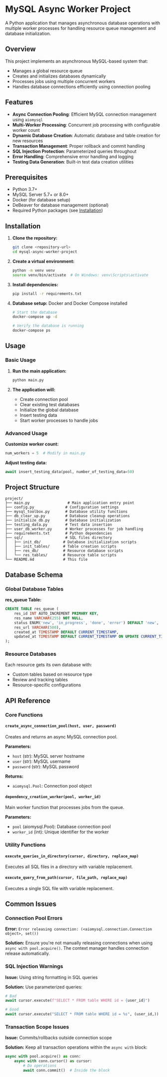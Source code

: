 # MySQL Async Worker Project

A Python application that manages asynchronous database operations with multiple worker processes for handling resource queue management and database initialization.

## Overview

This project implements an asynchronous MySQL-based system that:
- Manages a global resource queue
- Creates and initializes databases dynamically
- Processes jobs using multiple concurrent workers
- Handles database connections efficiently using connection pooling

## Features

- **Async Connection Pooling**: Efficient MySQL connection management using `aiomysql`
- **Multi-Worker Processing**: Concurrent job processing with configurable worker count
- **Dynamic Database Creation**: Automatic database and table creation for new resources
- **Transaction Management**: Proper rollback and commit handling
- **SQL Injection Protection**: Parameterized queries throughout
- **Error Handling**: Comprehensive error handling and logging
- **Testing Data Generation**: Built-in test data creation utilities

## Prerequisites

- Python 3.7+
- MySQL Server 5.7+ or 8.0+
- Docker (for database setup)
- DeBeaver for database management (optional)
- Required Python packages (see [Installation](#installation))

## Installation

1. **Clone the repository:**
   ```bash
   git clone <repository-url>
   cd mysql-async-worker-project
   ```

2. **Create a virtual environment:**
   ```bash
   python -m venv venv
   source venv/bin/activate  # On Windows: venv\Scripts\activate
   ```

3. **Install dependencies:**
   ```bash
   pip install -r requirements.txt
   ```

4. **Database setup:**
   Docker and Docker Compose installed
   ```bash
   # Start the database
   docker-compose up -d

   # Verify the database is running
   docker-compose ps
   ```

## Usage

### Basic Usage

1. **Run the main application:**
   ```bash
   python main.py
   ```

2. **The application will:**
   - Create connection pool
   - Clear existing test databases
   - Initialize the global database
   - Insert testing data
   - Start worker processes to handle jobs

### Advanced Usage

**Customize worker count:**
```python
num_workers = 5  # Modify in main.py
```

**Adjust testing data:**
```python
await insert_testing_data(pool, number_of_testing_data=50)
```

## Project Structure

```
project/
├── main.py                 # Main application entry point
├── config.py              # Configuration settings
├── mysql_toolbox.py       # Database utility functions
├── db_clear_up.py         # Database cleanup operations
├── initialize_db.py       # Database initialization
├── testing_data.py        # Test data insertion
├── user_db_worker.py      # Worker processes for job handling
├── requirements.txt       # Python dependencies
├── sql/                   # SQL files directory
│   ├── init_db/          # Database initialization scripts
│   ├── init_tables/      # Table creation scripts
│   ├── res_db/           # Resource database scripts
│   └── res_tables/       # Resource table scripts
└── README.md             # This file
```

## Database Schema

### Global Database Tables

**res_queue Table:**
```sql
CREATE TABLE res_queue (
    res_id INT AUTO_INCREMENT PRIMARY KEY,
    res_name VARCHAR(255) NOT NULL,
    status ENUM('new', 'in_progress', 'done', 'error') DEFAULT 'new',
    res_url VARCHAR(500),
    created_at TIMESTAMP DEFAULT CURRENT_TIMESTAMP,
    updated_at TIMESTAMP DEFAULT CURRENT_TIMESTAMP ON UPDATE CURRENT_TIMESTAMP
);
```

### Resource Databases
Each resource gets its own database with:
- Custom tables based on resource type
- Review and tracking tables
- Resource-specific configurations

## API Reference

### Core Functions

#### `create_async_connection_pool(host, user, password)`
Creates and returns an async MySQL connection pool.

**Parameters:**
- `host` (str): MySQL server hostname
- `user` (str): MySQL username  
- `password` (str): MySQL password

**Returns:**
- `aiomysql.Pool`: Connection pool object

#### `dependency_creation_worker(pool, worker_id)`
Main worker function that processes jobs from the queue.

**Parameters:**
- `pool` (aiomysql.Pool): Database connection pool
- `worker_id` (int): Unique identifier for the worker

### Utility Functions

#### `execute_queries_in_directory(cursor, directory, replace_map)`
Executes all SQL files in a directory with variable replacement.

#### `execute_query_from_path(cursor, file_path, replace_map)`
Executes a single SQL file with variable replacement.

## Common Issues

### Connection Pool Errors
**Error:** `Error releasing connection: (<aiomysql.connection.Connection object>, set())`

**Solution:** Ensure you're not manually releasing connections when using `async with pool.acquire()`. The context manager handles connection release automatically.

### SQL Injection Warnings
**Issue:** Using string formatting in SQL queries

**Solution:** Use parameterized queries:
```python
# Bad
await cursor.execute(f"SELECT * FROM table WHERE id = {user_id}")

# Good  
await cursor.execute("SELECT * FROM table WHERE id = %s", (user_id,))
```

### Transaction Scope Issues
**Issue:** Commits/rollbacks outside connection scope

**Solution:** Keep all transaction operations within the `async with` block:
```python
async with pool.acquire() as conn:
    async with conn.cursor() as cursor:
        # Do operations
        await conn.commit()  # Inside the block
```
